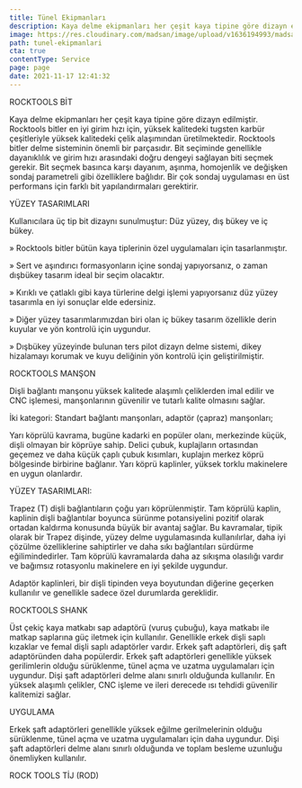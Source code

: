 ```yaml
---
title: Tünel Ekipmanları
description: Kaya delme ekipmanları her çeşit kaya tipine göre dizayn edilmiştir.
image: https://res.cloudinary.com/madsan/image/upload/v1636194993/madsan-stock/IMG_3201_dnngfl.jpg
path: tunel-ekipmanlari
cta: true
contentType: Service
page: page
date: 2021-11-17 12:41:32
---
```

ROCKTOOLS BİT

Kaya delme ekipmanları her çeşit kaya tipine göre dizayn edilmiştir. Rocktools bitler en iyi girim hızı için, yüksek kalitedeki tugsten karbür çeşitleriyle yüksek kalitedeki çelik alaşımından üretilmektedir. Rocktools bitler delme sisteminin önemli bir parçasıdır. Bit seçiminde genellikle dayanıklılık ve girim hızı arasındaki doğru dengeyi sağlayan biti seçmek gerekir. Bit seçmek basınca karşı dayanım, aşınma, homojenlik ve değişken sondaj parametreli gibi özelliklere bağlıdır. Bir çok sondaj uygulaması en üst performans için farklı bit yapılandırmaları gerektirir. 

YÜZEY TASARIMLARI

Kullanıcılara üç tip bit dizaynı sunulmuştur: Düz yüzey, dış bükey ve iç bükey.

» Rocktools bitler bütün kaya tiplerinin özel uygulamaları için tasarlanmıştır.

» Sert ve aşındırıcı formasyonların içine sondaj yapıyorsanız, o zaman dışbükey tasarım ideal bir seçim olacaktır.

» Kırıklı ve çatlaklı gibi kaya türlerine delgi işlemi yapıyorsanız düz yüzey tasarımla en iyi sonuçlar elde edersiniz.

» Diğer yüzey tasarımlarımızdan biri olan iç bükey tasarım özellikle derin kuyular ve yön kontrolü için uygundur.

» Dışbükey yüzeyinde bulunan ters pilot dizayn delme sistemi, dikey hizalamayı korumak ve kuyu deliğinin yön kontrolü için geliştirilmiştir.

ROCKTOOLS MANŞON

Dişli bağlantı manşonu yüksek kalitede alaşımlı çeliklerden imal edilir ve CNC işlemesi, manşonlarının güvenilir ve tutarlı kalite olmasını sağlar.

İki kategori: Standart bağlantı manşonları, adaptör (çapraz) manşonları;

Yarı köprülü kavrama, bugüne kadarki en popüler olanı, merkezinde küçük, dişli olmayan bir köprüye sahip. Delici çubuk, kuplajların ortasından geçemez ve daha küçük çaplı çubuk kısımları, kuplajın merkez köprü bölgesinde birbirine bağlanır. Yarı köprü kaplinler, yüksek torklu makinelere en uygun olanlardır. 

YÜZEY TASARIMLARI:

Trapez (T) dişli bağlantıların çoğu yarı köprülenmiştir. Tam köprülü kaplin, kaplinin dişli bağlantılar boyunca sürünme potansiyelini pozitif olarak ortadan kaldırma konusunda büyük bir avantaj sağlar. Bu kavramalar, tipik olarak bir Trapez dişinde, yüzey delme uygulamasında kullanılırlar, daha iyi çözülme özelliklerine sahiptirler ve daha sıkı bağlantıları sürdürme eğilimindedirler. Tam köprülü kavramalarda daha az sıkışma olasılığı vardır ve bağımsız rotasyonlu makinelere en iyi şekilde uygundur.

Adaptör kaplinleri, bir dişli tipinden veya boyutundan diğerine geçerken kullanılır ve genellikle sadece özel durumlarda gereklidir.

ROCKTOOLS SHANK

Üst çekiç kaya matkabı sap adaptörü (vuruş çubuğu), kaya matkabı ile matkap saplarına güç iletmek için kullanılır. Genellikle erkek dişli saplı kızaklar ve femal dişli saplı adaptörler vardır. Erkek şaft adaptörleri, diş şaft adaptöründen daha popülerdir. Erkek şaft adaptörleri genellikle yüksek gerilimlerin olduğu sürüklenme, tünel açma ve uzatma uygulamaları için uygundur. Dişi şaft adaptörleri delme alanı sınırlı olduğunda kullanılır. En yüksek alaşımlı çelikler, CNC işleme ve ileri derecede ısı tehdidi güvenilir kalitemizi sağlar.

UYGULAMA

Erkek şaft adaptörleri genellikle yüksek eğilme gerilmelerinin olduğu sürüklenme, tünel açma ve uzatma uygulamaları için daha uygundur. Dişi şaft adaptörleri delme alanı sınırlı olduğunda ve toplam besleme uzunluğu önemliyken kullanılır.

ROCK TOOLS TİJ (ROD)